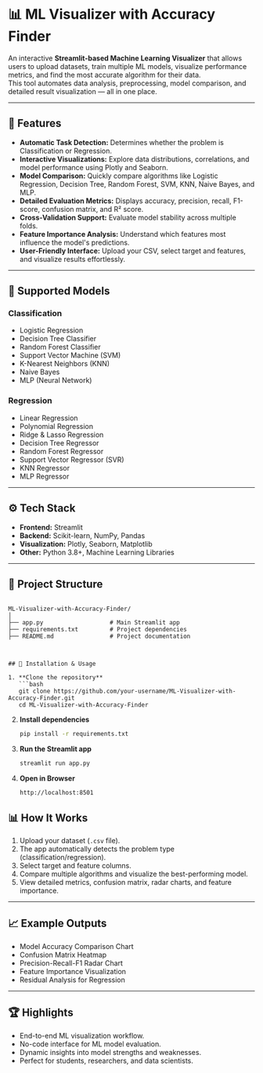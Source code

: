 # 📊 ML Visualizer with Accuracy Finder

An interactive **Streamlit-based Machine Learning Visualizer** that allows users to upload datasets, train multiple ML models, visualize performance metrics, and find the most accurate algorithm for their data.  
This tool automates data analysis, preprocessing, model comparison, and detailed result visualization — all in one place.

---
## 🚀 Features

- **Automatic Task Detection:** Determines whether the problem is Classification or Regression.  
- **Interactive Visualizations:** Explore data distributions, correlations, and model performance using Plotly and Seaborn.  
- **Model Comparison:** Quickly compare algorithms like Logistic Regression, Decision Tree, Random Forest, SVM, KNN, Naive Bayes, and MLP.  
- **Detailed Evaluation Metrics:** Displays accuracy, precision, recall, F1-score, confusion matrix, and R² score.  
- **Cross-Validation Support:** Evaluate model stability across multiple folds.  
- **Feature Importance Analysis:** Understand which features most influence the model's predictions.  
- **User-Friendly Interface:** Upload your CSV, select target and features, and visualize results effortlessly.

---

## 🧠 Supported Models

### Classification
- Logistic Regression  
- Decision Tree Classifier  
- Random Forest Classifier  
- Support Vector Machine (SVM)  
- K-Nearest Neighbors (KNN)  
- Naive Bayes  
- MLP (Neural Network)

### Regression
- Linear Regression  
- Polynomial Regression  
- Ridge & Lasso Regression  
- Decision Tree Regressor  
- Random Forest Regressor  
- Support Vector Regressor (SVR)  
- KNN Regressor  
- MLP Regressor  

---

## ⚙️ Tech Stack

- **Frontend:** Streamlit  
- **Backend:** Scikit-learn, NumPy, Pandas  
- **Visualization:** Plotly, Seaborn, Matplotlib  
- **Other:** Python 3.8+, Machine Learning Libraries  

---

## 📂 Project Structure

```

ML-Visualizer-with-Accuracy-Finder/
│
├── app.py                   # Main Streamlit app
├── requirements.txt         # Project dependencies
├── README.md                # Project documentation



## 🧩 Installation & Usage

1. **Clone the repository**
   ```bash
   git clone https://github.com/your-username/ML-Visualizer-with-Accuracy-Finder.git
   cd ML-Visualizer-with-Accuracy-Finder
````

2. **Install dependencies**

   ```bash
   pip install -r requirements.txt
   ```

3. **Run the Streamlit app**

   ```bash
   streamlit run app.py
   ```

4. **Open in Browser**

   ```
   http://localhost:8501
   ```
## 📊 How It Works

1. Upload your dataset (`.csv` file).
2. The app automatically detects the problem type (classification/regression).
3. Select target and feature columns.
4. Compare multiple algorithms and visualize the best-performing model.
5. View detailed metrics, confusion matrix, radar charts, and feature importance.

---

## 📈 Example Outputs

* Model Accuracy Comparison Chart
* Confusion Matrix Heatmap
* Precision-Recall-F1 Radar Chart
* Feature Importance Visualization
* Residual Analysis for Regression

---

## 🏆 Highlights

* End-to-end ML visualization workflow.
* No-code interface for ML model evaluation.
* Dynamic insights into model strengths and weaknesses.
* Perfect for students, researchers, and data scientists.



